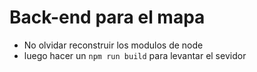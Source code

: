 # Back-end para el mapa

- No olvidar reconstruir los modulos de node
- luego hacer un ``npm run build`` para levantar el sevidor